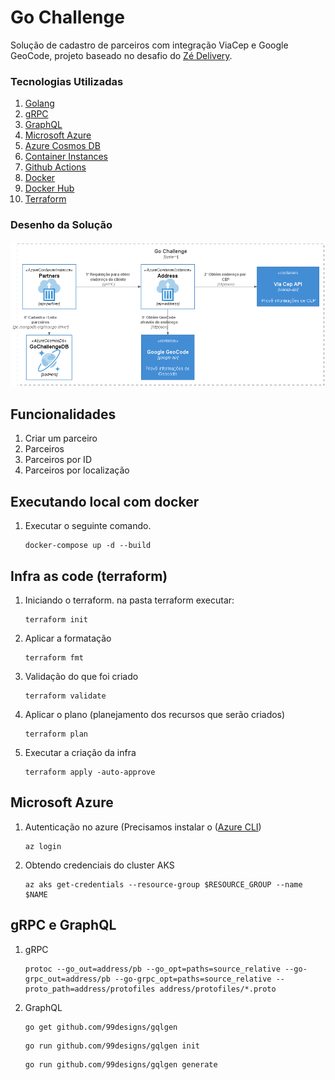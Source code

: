 # Go Challenge 
Solução de cadastro de parceiros com integração ViaCep e Google GeoCode, projeto baseado no desafio do [Zé Delivery](https://github.com/ZXVentures/ze-code-challenges/blob/master/backend_pt.md).

### Tecnologias Utilizadas
1. [Golang](https://golang.org/)
2. [gRPC](https://grpc.io/)
3. [GraphQL](https://graphql.org/)
4. [Microsoft Azure](https://azure.microsoft.com/pt-br/features/azure-portal/)
5. [Azure Cosmos DB](https://azure.microsoft.com/pt-br/services/cosmos-db/)
6. [Container Instances](https://azure.microsoft.com/pt-br/services/container-instances/)
7. [Github Actions](https://docs.github.com/pt/actions)
8. [Docker](https://www.docker.com/)
9. [Docker Hub](https://hub.docker.com/)
10. [Terraform](https://www.terraform.io/)

### Desenho da Solução
<p align="center">
  <img src=".docs/Go-Challenge.png" width="800" title="Main">
</p>

## Funcionalidades
1. Criar um parceiro
2. Parceiros
3. Parceiros por ID
4. Parceiros por localização

## Executando local com docker
1. Executar o seguinte comando.
   ```
   docker-compose up -d --build
   ```
   
## Infra as code (terraform)
1. Iniciando o terraform. na pasta terraform executar:
   ```
   terraform init
   ```
2. Aplicar a formatação
   ```
   terraform fmt
   ```
3. Validação do que foi criado
   ```
   terraform validate
   ```
4. Aplicar o plano (planejamento dos recursos que serão criados)
   ```
   terraform plan
   ```
5. Executar a criação da infra
   ```
   terraform apply -auto-approve
   ```

## Microsoft Azure
1. Autenticação no azure (Precisamos instalar o ([Azure CLI](https://docs.microsoft.com/pt-br/cli/azure/install-azure-cli))
   ```
   az login
   ```
2. Obtendo credenciais do cluster AKS 
   ```
   az aks get-credentials --resource-group $RESOURCE_GROUP --name $NAME
   ```

## gRPC e GraphQL   
1. gRPC
    ```
    protoc --go_out=address/pb --go_opt=paths=source_relative --go-grpc_out=address/pb --go-grpc_opt=paths=source_relative --proto_path=address/protofiles address/protofiles/*.proto
    ```

2. GraphQL
   ```
   go get github.com/99designs/gqlgen
   ```
   ```
   go run github.com/99designs/gqlgen init
   ```
   ```
   go run github.com/99designs/gqlgen generate
   ```
   
